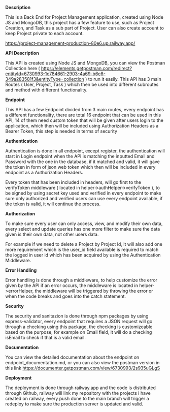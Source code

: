 **Description**

This is a Back End for Project Management application, created using Node JS and MongoDB, this project has a few feature to use, such as Project Creation, and Task as a sub part of Project. User can also create account to keep Project private to each account.

https://project-management-production-80e6.up.railway.app/

**API Description**

This API is created using Node JS and MongoDB, you can view the Postman Collection here ( https://elements.getpostman.com/redirect?entityId=6730993-1c784661-2903-4a69-b6e8-349a283581f3&entityType=collection ) to run it easily. This API has 3 main Routes ( User, Project, Task ) which then be used into different subroutes and method with different functionality.

**Endpoint**

This API has a few Endpoint divided from 3 main routes, every endpoint has a different functionality, there are total 16 endpoint that can be used in this API, 14 of them need custom token that will be given after users login to the application, which then will be included using Authorization Headers as a Bearer Token, this step is needed in terms of security

**Authentication**

Authentication is done in all endpoint, except register, the authentication will start in Login endpoint when the API is matching the inputted Email and Password with the one in the database, if it matched and valid, it will gave the token in form of json web token which then will be included in every endpoint as a Authorization Headers.

Every token that has been included in headers, will go first to the verifyToken middleware ( located in helper->authHelper->verifyToken ), to be signed by using secret key used and verified in every endpoint to make sure only authorized and verified users can use every endpoint available, if the token is valid, it will continue the process.

**Authorization**

To make sure every user can only access, view, and modify their own data, every select and update queries has one more filter to make sure the data given is their own data, not other users data. 

For example if we need to delete a Project by Project Id, it will also add one more requirement which is the user_id field available is required to match the logged in user id which has been acquired by using the Authentication Middleware.

**Error Handling**

Error handling is done through a middleware, to help customize the error given by the API if an error occurs, the middleware is located in helper->errorHelper, the middleware will be triggered by throwing the error or when the code breaks and goes into the catch statement.

**Security**

The security and sanitazion is done through npm packages by using express-validator, every endpoint that requires a JSON request will go through a checking using this package, the checking is customizeable based on the purpose, for example on Email field, it will do a checking isEmail to check if that is a valid email.

**Documentation**

You can view the detailed documentation about the endpoint on endpoint_documentation.md, or you can also view the postman version in this link https://documenter.getpostman.com/view/6730993/2s935uGLgS

**Deployment**

The deployment is done through railway.app and the code is distributed through Github, railway will link my repository with the projects i have created on railway, every push done to the main branch will trigger a redeploy to make sure the production server is updated and valid.



    
